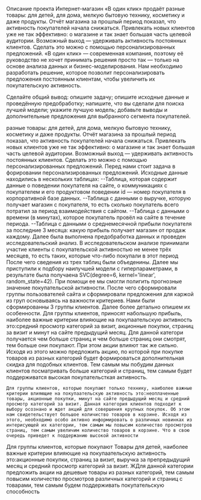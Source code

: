 Описание проекта Интернет-магазин «В один клик» продаёт разные товары: для детей, для дома, мелкую бытовую технику, косметику и даже продукты. Отчёт магазина за прошлый период показал, что активность покупателей начала снижаться. Привлекать новых клиентов уже не так эффективно: о магазине и так знает большая часть целевой аудитории. Возможный выход — удерживать активность постоянных клиентов. Сделать это можно с помощью персонализированных предложений. «В один клик» — современная компания, поэтому её руководство не хочет принимать решения просто так — только на основе анализа данных и бизнес-моделирования. Нам необходимо разработать решение, которое позволит персонализировать предложения постоянным клиентам, чтобы увеличить их покупательскую активность.

Сделайте общий вывод: опишите задачу; опишите исходные данные и проведённую предобработку; напишите, что вы сделали для поиска лучшей модели; укажите лучшую модель; добавьте выводы и дополнительные предложения для выбранного сегмента покупателей. 

разные товары: для детей, для дома, мелкую бытовую технику, косметику и даже продукты. Отчёт магазина за прошлый период показал, что активность покупателей начала снижаться. Привлекать новых клиентов уже не так эффективно: о магазине и так знает большая часть целевой аудитории. Возможный выход — удерживать активность постоянных клиентов. Сделать это можно с помощью персонализированных предложений. Перед нами стоит задача в форировании персонализированных предложений. Исходные данные находились в нескольких таблицах: --Таблица, которая содержит данные о поведении покупателя на сайте, о коммуникациях с покупателем и его продуктовом поведении id — номер покупателя в корпоративной базе данных. --Таблица с данными о выручке, которую получает магазин с покупателя, то есть сколько покупатель всего потратил за период взаимодействия с сайтом. --Таблица с данными о времени (в минутах), которое покупатель провёл на сайте в течение периода. --Таблица с данными о среднемесячной прибыли покупателя за последние 3 месяца: какую прибыль получает магазин от продаж каждому. Далее была выполнена предобработка данных и проведен исследовательский анализ. В исследовательском анализе принимали участие клиенты с покупательской активностью не менее трёх месяцев, то есть таких, которые что-либо покупали в этот период После чего сведения из трех таблиц были объеденины. Далее мы приступили к подбору наилучшей модели с гиперпараметрами, в результате была получаена SVC(degree=6, kernel='linear', random_state=42). При помощи ее мы смогли полигить прогнозные значение покупательской активности. После чего сформировали группы пользователей сайта и сформировали предложения для каржой из груп основываясь на важности критериев. Нами были сформированны 3 группы клиентов. Далее более детально опишем их особенности. Для группы клиентов, приносят набольшую прибыль, наиболее важные критерии влияющие на покупаательскую активность это:средний просмотр категорий за визит, акционные покупки, страниц за визит и минут на сайте предыдущий месяц. Для данной категори получается чем больше страниц и чем больше страниц они смотрят, тем больше они покупают. При этом акции влияют так же сильно. Исходя из этого можно предложить акцию, по которой при покупке товаров из разных категорий будет формироваться дополнительная скидка для подобных клиентов. Тем самым мы побудим данных клиентов посматривать больше категорий и страниц, тем самым будет поддерживатся высокая покупательсткая активность.

	Для группы клиентов, которые покупают только технику, наиболее важные критерии влияющие на покупаательскую активность это:неоплаченные товары, акционные покупки, минут на сайте предыдущий месяц и средний просмотр категорий за визит. Данная категория клиентов подходит к выбору осознано и ждет акций для совершения крупных покупок. Об этом нам свидетельствует большое количиство товаров в корзине. Исходя из этого, необходимо особо активно информировать о различных новинках из интерисующей их категории, тем самым мы повысим количество просмотров страниц, тем самым увеличим количество товаров в корзине. Что в свою очередь приведет к поддержанию высокой активности

Для группы клиентов, которые покупают Товары для детей, наиболее важные критерии влияющие на покупаательскую активность это:акционные покупки, страниц за визит, выручка за препредыдущий месяц и средний просмотр категорий за визит. ЖДля данной категории предложить акции на дешевые товары из разных категорий, тем самым повысим количество просмотров различных категорий и страниц с товарами, тем самым будем поддерживать покупательскую способность